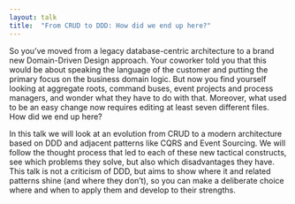 ```yaml
---
layout: talk
title:  "From CRUD to DDD: How did we end up here?"
---
```


So you’ve moved from a legacy database-centric architecture to a brand new Domain-Driven Design approach. Your 
coworker told you that this would be about speaking the language of the customer and putting the primary focus 
on the business domain logic. But now you find yourself looking at aggregate roots, command buses, event projects 
and process managers, and wonder what they have to do with that. Moreover, what used to be an easy change now 
requires editing at least seven different files. How did we end up here?

In this talk we will look at an evolution from CRUD to a modern architecture based on DDD and adjacent patterns 
like CQRS and Event Sourcing. We will follow the thought process that led to each of these new tactical constructs, 
see which problems they solve, but also which disadvantages they have. This talk is not a criticism of DDD, but 
aims to show where it and related patterns shine (and where they don’t), so you can make a deliberate choice where
and when to apply them and develop to their strengths.
